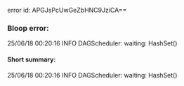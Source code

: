 error id: APGJsPcUwGeZbHNC9JziCA==
### Bloop error:

25/06/18 00:20:16 INFO DAGScheduler: waiting: HashSet()
#### Short summary: 

25/06/18 00:20:16 INFO DAGScheduler: waiting: HashSet()